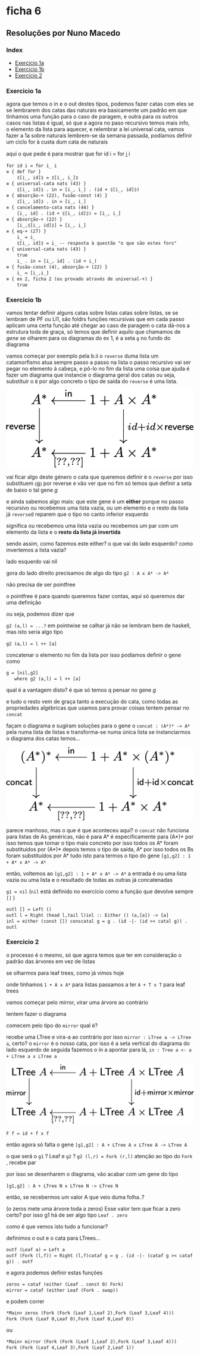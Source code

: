# ficha 6


## Resoluções por Nuno Macedo

### Index

-  [Exercicio 1a](#ex1a)
-  [Exercicio 1b](#ex1b)
-  [Exercicio 2](#ex2)

  

### <a id="ex1a"></a> Exercicio 1a

 
agora que temos o in e o out destes tipos, podemos fazer catas com eles
se se lembrarem dos catas das naturais
era basicamente um padrão em que tínhamos uma função para o caso de paragem, e outra para os outros casos
nas listas é igual, só que a agora no paso recursivo temos mais info, o elemento da lista
para aquecer, e relembrar a lei universal cata, vamos fazer a 1a sobre naturais
lembrem-se da semana passada, podíamos definir um ciclo for à custa dum cata de naturais

aqui o que pede é para mostrar que for id i = for i̲ i

    for id i = for i̲ i  
    ≡ { def for }  
    	⦇[i̲, id]⦈ = ⦇[i̲, i̲]⦈  
    ≡ { universal-cata nats (43) }  
    	⦇[i̲, id]⦈ . in = [i̲, i̲] . (id + ⦇[i̲, id]⦈)  
    ≡ { absorção-+ (22), fusão-const (4) }  
    	⦇[i̲, id]⦈ . in = [i̲, i̲]  
    ≡ { cancelamento-cata nats (44) }  
    	[i̲, id] . (id + ⦇[i̲, id]⦈) = [i̲, i̲]  
    ≡ { absorção-+ (22) }  
    	[i̲,⦇[i̲, id]⦈] = [i̲, i̲]  
    ≡ { eq-+ (27) }  
    	i̲ = i̲  
    	⦇[i̲, id]⦈ = i̲ -- resposta à questão "o que são estes fors"  
    ≡ { universal-cata nats (43) }  
    	true  
    	i̲ . in = [i̲, id] . (id + i̲)  
    ≡ { fusão-const (4), absorção-+ (22) }  
    	i̲ = [i̲,i̲]  
    ≡ { ex 2, ficha 2 (ou provado através de universal-+) }  
    	true




### <a id="ex1b"></a> Exercicio 1b

vamos tentar definir alguns catas sobre listas
catas sobre listas, se se lembram de PF ou LI1, são foldrs funções recursivas que em cada passo aplicam uma certa função até chegar ao caso de paragem o cata dá-nos a estrutura toda de graça, só temos que definir aquilo que chamamos de _gene_ se olharem para os diagramas do ex 1, é a seta `g` no fundo do diagrama

vamos começar por exemplo pela b.ii o `reverse` duma lista um catamorfismo atua sempre passo a passo na lista o passo recursivo vai ser pegar no elemento à cabeça, e pô-lo no fim da lista uma coisa que ajuda é fazer um diagrama que instancie o diagrama geral dos catas ou seja, substituir o `B` por algo concreto o tipo de saída do `reverse` é uma lista.

![](https://github.com/giventofly/cp1920/blob/master/ficha6/f6_1.png)

vai ficar algo deste género o cata que queremos definir é o `reverse` por isso substituem ⦇g⦈ por reverse e vão ver que no fim só temos que definir a seta de baixo o tal gene _g_

e ainda sabemos algo mais: que este gene é um **either** porque no passo recursivo ou recebemos uma lista vazia, ou um elemento e o resto da lista já `reverse`d reparem que o tipo no canto inferior esquerdo

significa ou recebemos uma lista vazia
ou recebemos um par com um elemento da lista e o **resto da lista já invertida**

sendo assim, como fazemos este either? o que vai do lado esquerdo? como invertemos a lista vazia?

lado esquerdo vai nil

gora do lado direito precisamos de algo do tipo `g2 : A x A* -> A*`

não precisa de ser pointfree

o pointfree é para quando queremos fazer contas, aqui só queremos dar uma definição

ou seja, podemos dizer que

`g2 (a,l) = ...?` em pointwise se calhar já não se lembram bem de haskell, mas isto seria algo tipo

`g2 (a,l) = l ++ [a]`

concatenar o elemento no fim da lista por isso podíamos definir o gene como  

    g = [nil,g2]  
       where g2 (a,l) = l ++ [a]


qual é a vantagem disto? é que só temos q pensar no gene _g_

e tudo o resto vem de graça tanto a execução do cata, como todas as propriedades algébricas que usamos para provar coisas tentem pensar no `concat`

façam o diagrama e sugiram soluções para o gene o `concat : (A*)* -> A*` pela numa lista de listas e transforma-se numa única lista se instanciarmos o diagrama dos catas temos...

![](https://github.com/giventofly/cp1920/blob/master/ficha6/f6_2.png)

parece manhoso, mas o que é que aconteceu aqui? o `concat` não funciona para listas de As genéricas, não é para A*
é especificamente para (A*)* por isso temos que tornar o tipo mais concreto
por isso todos os A* foram substituídos por (A*)* depois temos o tipo de saída, A*
por isso todos os Bs foram substituídos por A* tudo isto para termos o tipo do gene `[g1,g2] : 1 + A* x A* -> A*`

então, voltemos ao `[g1,g2] : 1 + A* x A* -> A*`
a entrada é ou uma lista vazia ou uma lista e o resultado de todas as outras já concatenadas

`g1 = nil`
(`nil` está definido no exercício como a função que devolve sempre `[]` )

    outl [] = Left ()  
    outl l = Right (head l,tail l)inl :: Either () (a,[a]) -> [a]  
    inl = either (const []) conscatal g = g . (id -|- (id >< catal g)) . outl




### <a id="ex2"></a> Exercicio 2

o processo é o mesmo, só que agora temos que ter em consideração o padrão das árvores em vez de listas

se olharmos para leaf trees, como já vimos hoje

onde tínhamos `1 + A x A*` para listas passamos a ter `A + T x T` para leaf trees

vamos começar pelo mirror, virar uma árvore ao contrário

tentem fazer o diagrama

comecem pelo tipo do `mirror` qual é?

recebe uma LTree e vira-a ao contrário
por isso `mirror : LTree a -> LTree a`, certo? o `mirror` é o nosso cata, por isso é a seta vertical do diagrama do lado esquerdo de seguida fazemos o in a apontar para lá, `in : Tree a <- a + LTree a x LTree a`

![](https://github.com/giventofly/cp1920/blob/master/ficha6/f6_ex2.png)

`F f = id + f x f`

então agora só falta o gene
`[g1,g2] : A + LTree A x LTree A -> LTree A`

o que será o `g1` ?  Leaf
e `g2` ? `g2 (l,r) = Fork (r,l)`
atenção ao tipo do `Fork` , recebe par

por isso se desenharem o diagrama, vão acabar com um gene do tipo

`[g1,g2] : A + LTree N x LTree N -> LTree N`

então, se recebermos um valor A que veio duma folha..?

(o zeros mete uma árvore toda a zeros) Esse valor tem que ficar a zero certo? por isso g1 há de ser algo tipo `Leaf . zero`

como é que vemos isto tudo a funcionar?

definimos o out e o cata para LTrees...  

    outf (Leaf a) = Left a  
    outf (Fork (l,f)) = Right (l,f)cataf g = g . (id -|- (cataf g >< cataf g)) . outf

e agora podemos definir estas funções

    zeros = cataf (either (Leaf . const 0) Fork)  
    mirror = cataf (either Leaf (Fork . swap))

e podem correr

    *Main> zeros (Fork (Fork (Leaf 1,Leaf 2),Fork (Leaf 3,Leaf 4)))  
    Fork (Fork (Leaf 0,Leaf 0),Fork (Leaf 0,Leaf 0))

ou

    *Main> mirror (Fork (Fork (Leaf 1,Leaf 2),Fork (Leaf 3,Leaf 4)))  
    Fork (Fork (Leaf 4,Leaf 3),Fork (Leaf 2,Leaf 1))





